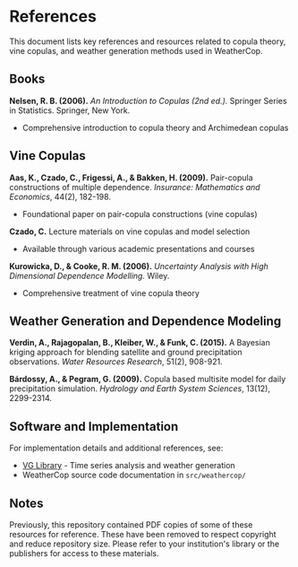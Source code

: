 # References

This document lists key references and resources related to copula theory, vine copulas, and weather generation methods used in WeatherCop.

## Books

**Nelsen, R. B. (2006).** *An Introduction to Copulas (2nd ed.).* Springer Series in Statistics. Springer, New York.
- Comprehensive introduction to copula theory and Archimedean copulas

## Vine Copulas

**Aas, K., Czado, C., Frigessi, A., & Bakken, H. (2009).** Pair-copula constructions of multiple dependence. *Insurance: Mathematics and Economics*, 44(2), 182-198.
- Foundational paper on pair-copula constructions (vine copulas)

**Czado, C.** Lecture materials on vine copulas and model selection
- Available through various academic presentations and courses

**Kurowicka, D., & Cooke, R. M. (2006).** *Uncertainty Analysis with High Dimensional Dependence Modelling.* Wiley.
- Comprehensive treatment of vine copula theory

## Weather Generation and Dependence Modeling

**Verdin, A., Rajagopalan, B., Kleiber, W., & Funk, C. (2015).** A Bayesian kriging approach for blending satellite and ground precipitation observations. *Water Resources Research*, 51(2), 908-921.

**Bárdossy, A., & Pegram, G. (2009).** Copula based multisite model for daily precipitation simulation. *Hydrology and Earth System Sciences*, 13(12), 2299-2314.

## Software and Implementation

For implementation details and additional references, see:
- [VG Library](https://github.com/iskur/vg) - Time series analysis and weather generation
- WeatherCop source code documentation in `src/weathercop/`

## Notes

Previously, this repository contained PDF copies of some of these resources for reference.
These have been removed to respect copyright and reduce repository size.
Please refer to your institution's library or the publishers for access to these materials.
